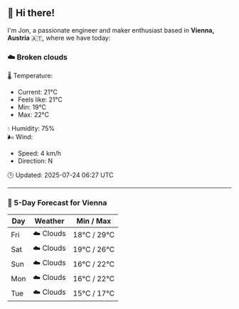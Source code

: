 ## 👋 Hi there!

I'm Jon, a passionate engineer and maker enthusiast based in **Vienna, Austria** 🇦🇹, where we have today:

### ☁️ Broken clouds 

🌡️ Temperature: 
* Current: 21°C
* Feels like: 21°C
* Min: 19°C 
* Max: 22°C  

💧 Humidity: 75%  
🌬️ Wind: 
* Speed: 4 km/h 
* Direction: N  

🕒 Updated: 2025-07-24 06:27 UTC

---

### 📅 5-Day Forecast for Vienna

| Day | Weather | Min / Max |
|-----|---------|------------|
| Fri | ☁️ Clouds | 18°C / 29°C |
| Sat | ☁️ Clouds | 19°C / 26°C |
| Sun | ☁️ Clouds | 16°C / 22°C |
| Mon | ☁️ Clouds | 16°C / 22°C |
| Tue | ☁️ Clouds | 15°C / 17°C |
